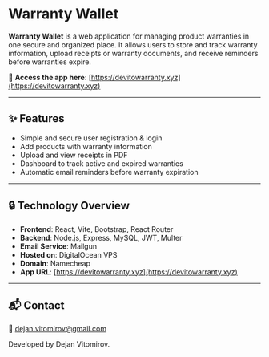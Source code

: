 # Warranty Wallet

**Warranty Wallet** is a web application for managing product warranties in one secure and organized place. It allows users to store and track warranty information, upload receipts or warranty documents, and receive reminders before warranties expire.

🔗 **Access the app here**: [https://devitowarranty.xyz](https://devitowarranty.xyz)

---

## ✨ Features

- Simple and secure user registration & login
- Add products with warranty information
- Upload and view receipts in PDF
- Dashboard to track active and expired warranties
- Automatic email reminders before warranty expiration

---

## 🔒 Technology Overview

- **Frontend**: React, Vite, Bootstrap, React Router
- **Backend**: Node.js, Express, MySQL, JWT, Multer
- **Email Service**: Mailgun
- **Hosted on**: DigitalOcean VPS
- **Domain**: Namecheap
- **App URL**: [https://devitowarranty.xyz](https://devitowarranty.xyz)

---

## 📬 Contact

📧 dejan.vitomirov@gmail.com

Developed by Dejan Vitomirov.

